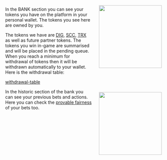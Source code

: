 <img align="right" style="padding:10px 5px 15px 20px;" height="200" src="../_media/bank-balance.png"> 

In the BANK section you can see your tokens you have on the platform in your personal wallet. The tokens you see here are owned by you.

The tokens we have are [DIG](./dig.md "dig"), [SCC](./scc.md "scc"), [TRX](./trx.md "trx") as well as future partner tokens. The tokens you win in-game are summarised and will be placed in the pending queue. When you reach a minimum for withdrawal of tokens then it will be withdrawn automatically to your wallet. Here is the withdrawal table:

[withdrawal-table](../_data/withdrawal.md ':include')

<img align="right" style="padding:10px 5px 15px 20px;" height="200" src="../_media/bank-historic.png"> 

In the historic section of the bank you can see your previous bets and actions. Here you can check the [provable fairness](./provably.md "provably-fair") of your bets too.


